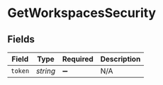 # GetWorkspacesSecurity


## Fields

| Field              | Type               | Required           | Description        |
| ------------------ | ------------------ | ------------------ | ------------------ |
| `token`            | *string*           | :heavy_minus_sign: | N/A                |